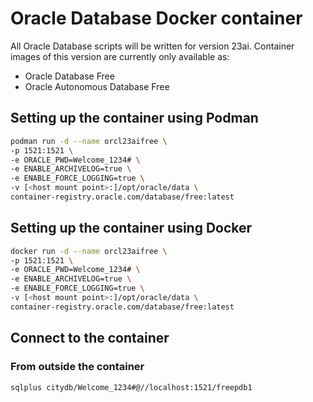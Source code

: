 # Oracle Database Docker container

All Oracle Database scripts will be written for version 23ai. Container images of this version are currently only available as:

* Oracle Database Free
* Oracle Autonomous Database Free

## Setting up the container using Podman

```sh
podman run -d --name orcl23aifree \
-p 1521:1521 \
-e ORACLE_PWD=Welcome_1234# \
-e ENABLE_ARCHIVELOG=true \
-e ENABLE_FORCE_LOGGING=true \
-v [<host mount point>:]/opt/oracle/data \
container-registry.oracle.com/database/free:latest
```

## Setting up the container using Docker

```sh
docker run -d --name orcl23aifree \
-p 1521:1521 \
-e ORACLE_PWD=Welcome_1234# \
-e ENABLE_ARCHIVELOG=true \
-e ENABLE_FORCE_LOGGING=true \
-v [<host mount point>:]/opt/oracle/data \
container-registry.oracle.com/database/free:latest
```

## Connect to the container

### From outside the container

```sh
sqlplus citydb/Welcome_1234#@//localhost:1521/freepdb1
```

